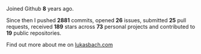 Joined Github **8** years ago.

Since then I pushed **2881** commits, opened **26** issues, submitted **25** pull requests, received **189** stars across **73** personal projects and contributed to **19** public repositories.

Find out more about me on [lukasbach.com](https://lukasbach.com)
